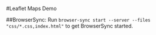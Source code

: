 #Leaflet Maps Demo

##BrowserSync:
Run `browser-sync start --server --files "css/*.css,index.html"` to get BrowserSync started.
